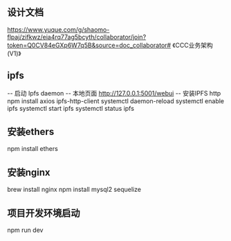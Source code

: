 ## 设计文档
https://www.yuque.com/g/shaomo-flpaj/zifkwz/eia4rq77ag5bcyth/collaborator/join?token=Q0CV84eGXp6W7q5B&source=doc_collaborator# 《CCC业务架构(V1)》
## ipfs
-- 启动
Ipfs daemon
-- 本地页面
http://127.0.0.1:5001/webui
-- 安装IPFS http
npm install axios ipfs-http-client
systemctl daemon-reload
systemctl enable ipfs 
systemctl start ipfs 
systemctl status ipfs

## 安装ethers
npm install ethers

## 安装nginx
brew install nginx
npm install mysql2 sequelize

## 项目开发环境启动
npm run dev
